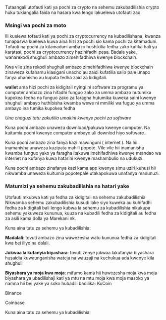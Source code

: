 


Tutaangali utofauti kati ya pochi za crypto na sehemu zakubadilishia crypto huku tukiangalia faida na hasara 
kwa lengo lakuelewa utofauti zao.

### Msingi wa pochi za moto


Ili kuelewa tofauti kati ya pochi za cryptocurrency na kubadilishana, 
kwanza tunapaswa kuelewa kuwa aina hizi za pochi sio kama pochi za kitamaduni. 
Tofauti na pochi za kitamaduni ambazo hushikilia fedha zako katika hali ya karatasi, 
pochi za cryptocurrency hazihifadhi pesa. Badala yake, wanarekodi shughuli ambazo zimehifadhiwa kwenye blockchain.



Kwa vile zina rekodi shughuli ambazo zimehifadhiwa kwenye blockchain zinaweza kufahamu kiasigani unacho 
au zaidi kufatilia salio pale unapo fanya uhamisho au kupata fedha zaid za kidigitali. 



**wallet** ama hizi pochi za kidigitali nyingi ni software za programu ya computer ambazo zina hifadhi funguo zako za umma 
ambazo hutumika kupokea fedha na funguo zako za faragha hutumika kuweka saini kwenye shughuli ambayo huthibisha kwamba wewe ni mmiliki wa fuguo ya umma ambayo ina tumika kupokea fedha 


*Una chaguzi tatu zakutilia umakini kwenye pochi za software* 

Kuna pochi ambazo unaweza download/pakuwa kwenye computer. Na kuitumia pochi kwenye computer ambayo uli downlod hiyo software.

Kuna pochi ambazo zina fanya kazi mawinguni ( internet ). Na hii inamanisha unaweza kuzipata mahili popote. 
Vile vile hii inamanisha kwamba funguo yako ya faragha itakuwa imehifadhiwa kwenye mtandao wa internet na kufanya kuwa hatarini kwenye mashambulio na udukuzi.


Kuna pochi ambazo zinafanya kazi kama app kwenye simu uziri kuhusi hii nikwamba unaweza kuitumia popotepale utakapokuwa unafanya manunuzi.

### Matumizi ya sehemu zakubadilishia na hatari yake


Utofauti mkubwa kati ya fedha za kidigitali na sehemu zakubadilishia 
Nikwamba sehemu zakubadilishia kusudi lake siyo kuweka au kuhifadhi fedha za kidigitali bali lengo kubwa la sehemu za kubadilishia nikukupa sehemu yakuweza kununua, kuuza na kubadili fedha za kidigitali 
au fedha za asili kama dolla ya Marekani nk.

Kuna aina tatu za sehemu ya kubadilishia:



**Madalali**: tovuti ambazo zina wawezesha watu kununua fedha za kidigitali kwa bei iliyo na dalali.


**Jukwaa la kufanyia biyashara**: tovuti zenye jukwaa lakufanyia biyashara husaidia kuwaunganisha wateja na wauzaji na kuchukua ada kwenye kila shughuli 



**Biyashara ya moja kwa moja**: mifumo kama hii huwezesha moja kwa moja biyashara ya ubadilishaji kati ya mtu na mtu moja kwa moja masoko ya namna hii bei yake ya soko hubadili badilika:
KuCoin

Binance

Coinbase




Kuna aina tatu za sehemu ya kubadilishia:
